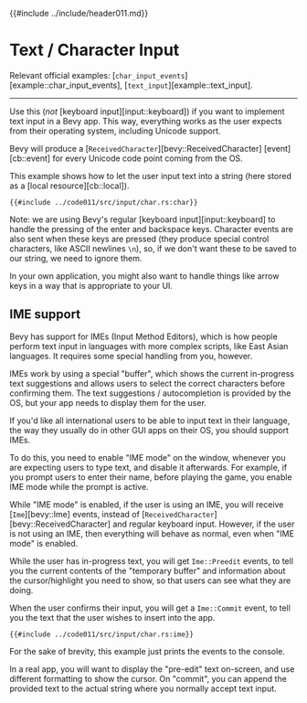 {{#include ../include/header011.md}}

# Text / Character Input

Relevant official examples:
[`char_input_events`][example::char_input_events],
[`text_input`][example::text_input].

---

Use this (*not* [keyboard input][input::keyboard]) if you want to implement
text input in a Bevy app. This way, everything works as the user expects
from their operating system, including Unicode support.

Bevy will produce a [`ReceivedCharacter`][bevy::ReceivedCharacter]
[event][cb::event] for every Unicode code point coming from the OS.

This example shows how to let the user input text into a string (here stored
as a [local resource][cb::local]).

```rust,no_run,noplayground
{{#include ../code011/src/input/char.rs:char}}
```

Note: we are using Bevy's regular [keyboard input][input::keyboard] to handle
the pressing of the enter and backspace keys. Character events are also sent
when these keys are pressed (they produce special control characters, like
ASCII newlines `\n`), so, if we don't want these to be saved to our string,
we need to ignore them.

In your own application, you might also want to handle things like arrow keys in
a way that is appropriate to your UI.

## IME support

Bevy has support for IMEs (Input Method Editors), which is how people perform
text input in languages with more complex scripts, like East Asian languages. It
requires some special handling from you, however.

IMEs work by using a special "buffer", which shows the current in-progress text
suggestions and allows users to select the correct characters before confirming
them. The text suggestions / autocompletion is provided by the OS, but your app
needs to display them for the user.

If you'd like all international users to be able to input text in their
language, the way they usually do in other GUI apps on their OS, you should
support IMEs.

To do this, you need to enable "IME mode" on the window, whenever you are
expecting users to type text, and disable it afterwards. For example, if
you prompt users to enter their name, before playing the game, you enable
IME mode while the prompt is active.

While "IME mode" is enabled, if the user is using an IME, you will receive
[`Ime`][bevy::Ime] events, instead of [`ReceivedCharacter`][bevy::ReceivedCharacter]
and regular keyboard input. However, if the user is not using an IME, then
everything will behave as normal, even when "IME mode" is enabled.

While the user has in-progress text, you will get `Ime::Preedit` events, to tell
you the current contents of the "temporary buffer" and information about the
cursor/highlight you need to show, so that users can see what they are doing.

When the user confirms their input, you will get a `Ime::Commit` event, to tell
you the text that the user wishes to insert into the app.

```rust,no_run,noplayground
{{#include ../code011/src/input/char.rs:ime}}
```

For the sake of brevity, this example just prints the events to the console.

In a real app, you will want to display the "pre-edit" text on-screen, and use
different formatting to show the cursor. On "commit", you can append the
provided text to the actual string where you normally accept text input.
